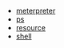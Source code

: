   * [meterpreter](scripts/meterpreter.md)
  * [ps](scripts/ps.md)
  * [resource](scripts/resource.md)
  * [shell](scripts/shell.md)